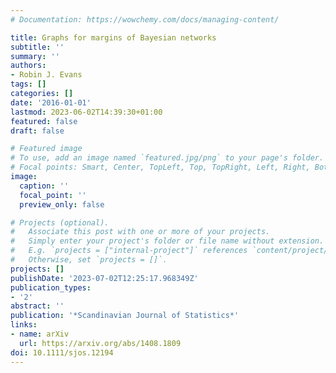 ```yaml
---
# Documentation: https://wowchemy.com/docs/managing-content/

title: Graphs for margins of Bayesian networks
subtitle: ''
summary: ''
authors:
- Robin J. Evans
tags: []
categories: []
date: '2016-01-01'
lastmod: 2023-06-02T14:39:30+01:00
featured: false
draft: false

# Featured image
# To use, add an image named `featured.jpg/png` to your page's folder.
# Focal points: Smart, Center, TopLeft, Top, TopRight, Left, Right, BottomLeft, Bottom, BottomRight.
image:
  caption: ''
  focal_point: ''
  preview_only: false

# Projects (optional).
#   Associate this post with one or more of your projects.
#   Simply enter your project's folder or file name without extension.
#   E.g. `projects = ["internal-project"]` references `content/project/deep-learning/index.md`.
#   Otherwise, set `projects = []`.
projects: []
publishDate: '2023-07-02T12:25:17.968349Z'
publication_types:
- '2'
abstract: ''
publication: '*Scandinavian Journal of Statistics*'
links:
- name: arXiv
  url: https://arxiv.org/abs/1408.1809
doi: 10.1111/sjos.12194
---
```

